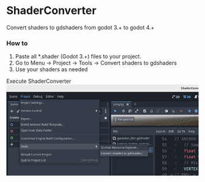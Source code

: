 # ShaderConverter
Convert shaders to gdshaders from godot 3.+ to godot 4.+

### How to

1. Paste all *.shader (Godot 3.+) files to your project.
2. Go to Menu -> Project -> Tools -> Convert shaders to gdshaders
3. Use your shaders as needed

Execute ShaderConverter
![Locales editor](https://raw.githubusercontent.com/VP-GAMES/ShaderConverter/main/.github/images/Execute.png)
